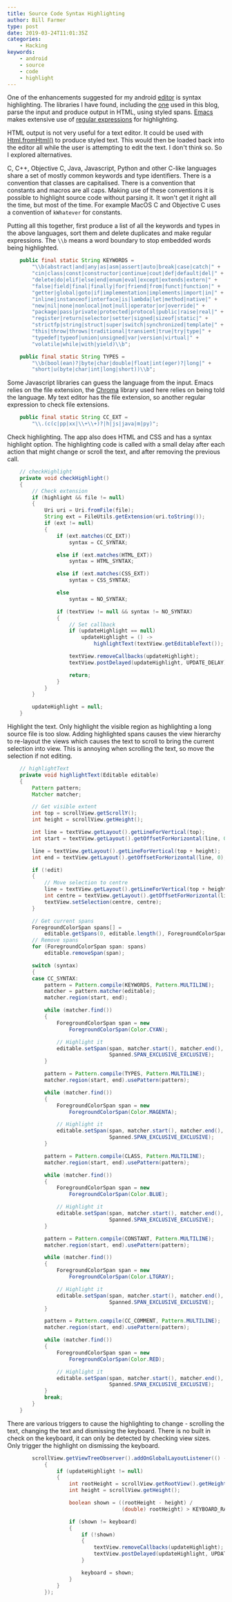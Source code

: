 ```yaml
---
title: Source Code Syntax Highlighting
author: Bill Farmer
type: post
date: 2019-03-24T11:01:35Z
categories:
    - Hacking
keywords:
    - android
    - source
    - code
    - highlight
---
```


One of the enhancements suggested for my android [editor][1] is syntax
highlighting. The libraries I have found, including the [one][2] used
in this blog, parse the input and produce output in HTML, using styled
spans. [Emacs][3] makes extensive use of [regular expressions][4] for
highlighting.

HTML output is not very useful for a text editor. It could be used
with [Html.fromHtml()][5] to produce styled text. This would then be
loaded back into the editor all while the user is attempting to edit
the text. I don't think so. So I explored alternatives.

C, C++, Objective C, Java, Javascript, Python and other C-like
languages share a set of mostly common keywords and type
identifiers. There is a convention that classes are capitalised. There
is a convention that constants and macros are all caps. Making use of
these conventions it is possible to highlight source code without
parsing it. It won't get it right all the time, but most of the
time. For example MacOS C and Objective C uses a convention of
`kWhatever` for constants.

Putting all this together, first produce a list of all the keywords
and types in the above languages, sort them and delete duplicates and
make regular expressions. The `\\b` means a word boundary to stop
embedded words being highlighted.

```java
    public final static String KEYWORDS =
        "\\b(abstract|and|any|as|asm|assert|auto|break|case|catch|" +
        "cin|class|const|constructor|continue|cout|def|default|del|" +
        "delete|do|elif|else|end|enum|eval|except|extends|extern|" +
        "false|field|final|finally|for|friend|from|funct|function|" +
        "getter|global|goto|if|implementation|implements|import|in|" +
        "inline|instanceof|interface|is|lambda|let|method|native|" +
        "new|nil|none|nonlocal|not|null|operator|or|override|" +
        "package|pass|private|protected|protocol|public|raise|real|" +
        "register|return|selector|setter|signed|sizeof|static|" +
        "strictfp|string|struct|super|switch|synchronized|template|" +
        "this|throw|throws|traditional|transient|true|try|type|" +
        "typedef|typeof|union|unsigned|var|version|virtual|" +
        "volatile|while|with|yield)\\b";

    public final static String TYPES =
        "\\b(bool(ean)?|byte|char|double|float|int(eger)?|long|" +
        "short|u(byte|char|int|long|short))\\b";
```

Some Javascript libraries can guess the language from the input. Emacs
relies on the file extension, the [Chroma][2] library used here relies
on being told the language. My text editor has the file extension, so
another regular expression to check file extensions.

```java
    public final static String CC_EXT =
        "\\.(c(c|pp|xx|\\+\\+)?|h|js|java|m|py)";
```

Check highlighting. The app also does HTML and CSS and has a syntax
highlight option. The highlighting code is called with a small delay
after each action that might change or scroll the text, and after
removing the previous call.

```java
    // checkHighlight
    private void checkHighlight()
    {
        // Check extension
        if (highlight && file != null)
        {
            Uri uri = Uri.fromFile(file);
            String ext = FileUtils.getExtension(uri.toString());
            if (ext != null)
            {
                if (ext.matches(CC_EXT))
                    syntax = CC_SYNTAX;

                else if (ext.matches(HTML_EXT))
                    syntax = HTML_SYNTAX;

                else if (ext.matches(CSS_EXT))
                    syntax = CSS_SYNTAX;

                else
                    syntax = NO_SYNTAX;

                if (textView != null && syntax != NO_SYNTAX)
                {
                    // Set callback
                    if (updateHighlight == null)
                        updateHighlight = () ->
                            highlightText(textView.getEditableText());

                    textView.removeCallbacks(updateHighlight);
                    textView.postDelayed(updateHighlight, UPDATE_DELAY);

                    return;
                }
            }
        }

        updateHighlight = null;
    }
```

Highlight the text. Only highlight the visible region as highlighting
a long source file is too slow. Adding highlighted spans causes the
view hierarchy to re-layout the views which causes the text to scroll
to bring the current selection into view. This is annoying when
scrolling the text, so move the selection if not editing.

```java
    // highlightText
    private void highlightText(Editable editable)
    {
        Pattern pattern;
        Matcher matcher;

        // Get visible extent
        int top = scrollView.getScrollY();
        int height = scrollView.getHeight();

        int line = textView.getLayout().getLineForVertical(top);
        int start = textView.getLayout().getOffsetForHorizontal(line, 0);

        line = textView.getLayout().getLineForVertical(top + height);
        int end = textView.getLayout().getOffsetForHorizontal(line, 0);

        if (!edit)
        {
            // Move selection to centre
            line = textView.getLayout().getLineForVertical(top + height / 2);
            int centre = textView.getLayout().getOffsetForHorizontal(line, 0);
            textView.setSelection(centre, centre);
        }

        // Get current spans
        ForegroundColorSpan spans[] =
            editable.getSpans(0, editable.length(), ForegroundColorSpan.class);
        // Remove spans
        for (ForegroundColorSpan span: spans)
            editable.removeSpan(span);

        switch (syntax)
        {
        case CC_SYNTAX:
            pattern = Pattern.compile(KEYWORDS, Pattern.MULTILINE);
            matcher = pattern.matcher(editable);
            matcher.region(start, end);

            while (matcher.find())
            {
                ForegroundColorSpan span = new
                    ForegroundColorSpan(Color.CYAN);

                // Highlight it
                editable.setSpan(span, matcher.start(), matcher.end(),
                                 Spanned.SPAN_EXCLUSIVE_EXCLUSIVE);
            }

            pattern = Pattern.compile(TYPES, Pattern.MULTILINE);
            matcher.region(start, end).usePattern(pattern);

            while (matcher.find())
            {
                ForegroundColorSpan span = new
                    ForegroundColorSpan(Color.MAGENTA);

                // Highlight it
                editable.setSpan(span, matcher.start(), matcher.end(),
                                 Spanned.SPAN_EXCLUSIVE_EXCLUSIVE);
            }

            pattern = Pattern.compile(CLASS, Pattern.MULTILINE);
            matcher.region(start, end).usePattern(pattern);

            while (matcher.find())
            {
                ForegroundColorSpan span = new
                    ForegroundColorSpan(Color.BLUE);

                // Highlight it
                editable.setSpan(span, matcher.start(), matcher.end(),
                                 Spanned.SPAN_EXCLUSIVE_EXCLUSIVE);
            }

            pattern = Pattern.compile(CONSTANT, Pattern.MULTILINE);
            matcher.region(start, end).usePattern(pattern);

            while (matcher.find())
            {
                ForegroundColorSpan span = new
                    ForegroundColorSpan(Color.LTGRAY);

                // Highlight it
                editable.setSpan(span, matcher.start(), matcher.end(),
                                 Spanned.SPAN_EXCLUSIVE_EXCLUSIVE);
            }

            pattern = Pattern.compile(CC_COMMENT, Pattern.MULTILINE);
            matcher.region(start, end).usePattern(pattern);

            while (matcher.find())
            {
                ForegroundColorSpan span = new
                    ForegroundColorSpan(Color.RED);

                // Highlight it
                editable.setSpan(span, matcher.start(), matcher.end(),
                                 Spanned.SPAN_EXCLUSIVE_EXCLUSIVE);
            }
            break;
        }
    }
```

There are various triggers to cause the highlighting to change -
scrolling the text, changing the text and dismissing the
keyboard. There is no built in check on the keyboard, it can only be
detected by checking view sizes. Only trigger the highlight on
dismissing the keyboard.

```java
        scrollView.getViewTreeObserver().addOnGlobalLayoutListener(() ->
            {
                if (updateHighlight != null)
                {
                    int rootHeight = scrollView.getRootView().getHeight();
                    int height = scrollView.getHeight();

                    boolean shown = ((rootHeight - height) /
                                     (double) rootHeight) > KEYBOARD_RATIO;

                    if (shown != keyboard)
                    {
                        if (!shown)
                        {
                            textView.removeCallbacks(updateHighlight);
                            textView.postDelayed(updateHighlight, UPDATE_DELAY);
                        }

                        keyboard = shown;
                    }
                }
            });
```



 [1]: https://github.com/billthefarmer/editor
 [2]: https://github.com/alecthomas/chroma
 [3]: https://www.gnu.org/software/emacs
 [4]: https://en.wikipedia.org/wiki/Regular_expression
 [5]: https://developer.android.com/reference/android/text/Html.html#fromHtml(java.lang.String)
